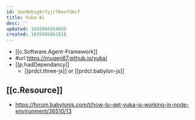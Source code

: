 ```yaml
---
id: 3xw9mbsg9r7yjrf6enf3bcf
title: Yuka Ai
desc: ''
updated: 1695966564889
created: 1695966061818
---
```


- [[c.Software.Agent-Framework]] 
- #url https://mugen87.github.io/yuka/
- [[p.hadDependancy]]
  - [[prdct.three-js]] or [[prdct.babylon-js]]

## [[c.Resource]]

- https://forum.babylonjs.com/t/how-to-get-yuka-js-working-in-node-environment/36510/13